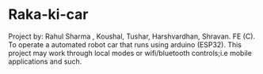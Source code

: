# Raka-ki-car
Project by: Rahul Sharma , Koushal, Tushar, Harshvardhan, Shravan. FE (C).
To operate a automated robot car that runs using arduino (ESP32). This project may work through local modes or wifi/bluetooth controls;i.e mobile applications and such.
